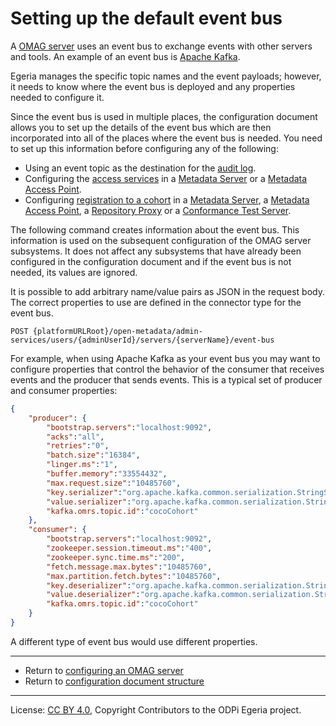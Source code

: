 <!-- SPDX-License-Identifier: CC-BY-4.0 -->
<!-- Copyright Contributors to the ODPi Egeria project. -->

# Setting up the default event bus

A [OMAG server](../concepts/omag-server.md) uses an event bus to exchange events with other
servers and tools.   An example of an event bus is [Apache Kafka](https://kafka.apache.org/).

Egeria manages the specific topic names and the event payloads;
however, it needs to know where the event bus is deployed and
any properties needed to configure it.

Since the event bus is used in multiple places,
the configuration document allows you to set up the details of the event bus
which are then incorporated into all of the places where the event bus is needed.
You need to set up this information before configuring
any of the following:

* Using an event topic as the destination for the [audit log](configuring-the-audit-log.md).
* Configuring the [access services](configuring-the-access-services.md) in a
[Metadata Server](../concepts/metadata-server.md) or
a [Metadata Access Point](../concepts/metadata-access-point.md).
* Configuring [registration to a cohort](configuring-registration-to-a-cohort.md) in a
[Metadata Server](../concepts/metadata-server.md),
a [Metadata Access Point](../concepts/metadata-access-point.md),
a [Repository Proxy](../concepts/repository-proxy.md) or
a [Conformance Test Server](../concepts/conformance-test-server.md).

The following command creates information about the event bus.
This information is used on the subsequent configuration of the OMAG server subsystems.
It does not affect any subsystems that have already been configured in the configuration document
and if the event bus is not needed, its values are ignored.

It is possible to add arbitrary name/value pairs as JSON in the
request body.  The correct properties to use are defined in the connector type for the event bus.

```
POST {platformURLRoot}/open-metadata/admin-services/users/{adminUserId}/servers/{serverName}/event-bus
```

For example, when using Apache Kafka as your event bus you may want to configure properties that
control the behavior of the consumer that receives events and the producer that sends events.
This is a typical set of producer and consumer properties:

```json
{
	"producer": {
		"bootstrap.servers":"localhost:9092",
		"acks":"all",
		"retries":"0",
		"batch.size":"16384",
		"linger.ms":"1",
		"buffer.memory":"33554432",
		"max.request.size":"10485760",
		"key.serializer":"org.apache.kafka.common.serialization.StringSerializer",
		"value.serializer":"org.apache.kafka.common.serialization.StringSerializer",
		"kafka.omrs.topic.id":"cocoCohort"
	},
	"consumer": {
   		"bootstrap.servers":"localhost:9092",
   		"zookeeper.session.timeout.ms":"400",
   		"zookeeper.sync.time.ms":"200",
   		"fetch.message.max.bytes":"10485760",
   		"max.partition.fetch.bytes":"10485760",
   		"key.deserializer":"org.apache.kafka.common.serialization.StringDeserializer",
   		"value.deserializer":"org.apache.kafka.common.serialization.StringDeserializer",
   		"kafka.omrs.topic.id":"cocoCohort"
	}
}
```

A different type of event bus would use different properties.

----
* Return to [configuring an OMAG server](configuring-an-omag-server.md)
* Return to [configuration document structure](../concepts/configuration-document.md)


----
License: [CC BY 4.0](https://creativecommons.org/licenses/by/4.0/),
Copyright Contributors to the ODPi Egeria project.